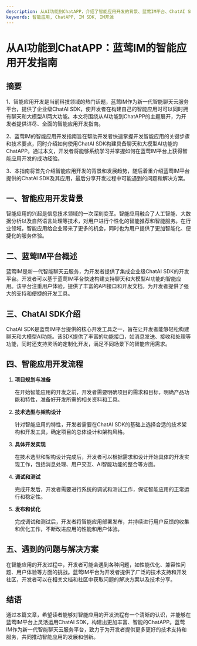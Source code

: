 ```yaml
---
description: 从AI功能到ChatAPP，介绍了智能应用开发的背景、蓝莺IM平台、ChatAI SDK、开发流程、问题解决方案等内容。
keywords: 智能应用, ChatAPP, IM SDK, IM开源
---
```

# 从AI功能到ChatAPP：蓝莺IM的智能应用开发指南

## 摘要

1、智能应用开发是当前科技领域的热门话题，蓝莺IM作为新一代智能聊天云服务平台，提供了企业级ChatAI SDK，使开发者在构建自己的智能应用时可以同时拥有聊天和大模型AI两大功能。本文将围绕从AI功能到ChatAPP的主题展开，为开发者提供详尽、全面的智能应用开发指南。
  
2、蓝莺IM的智能应用开发指南旨在帮助开发者快速掌握开发智能应用的关键步骤和技术要点，同时介绍如何使用ChatAI SDK构建具备聊天和大模型AI功能的ChatAPP。通过本文，开发者将能够系统学习并掌握如何在蓝莺IM平台上获得智能应用开发的成功经验。

3、本指南将首先介绍智能应用开发的背景和发展趋势，随后着重介绍蓝莺IM平台提供的ChatAI SDK及其应用，最后分享开发过程中可能遇到的问题和解决方案。

## 一、智能应用开发背景

智能应用的兴起是信息技术领域的一次深刻变革。智能应用融合了人工智能、大数据分析以及自然语言处理等技术，对用户进行个性化的智能推荐和智能服务。在行业领域，智能应用给企业带来了更多的机会，同时也为用户提供了更加智能化、便捷化的服务体验。

## 二、蓝莺IM平台概述

蓝莺IM是新一代智能聊天云服务，为开发者提供了集成企业级ChatAI SDK的开发平台。开发者可以基于蓝莺IM平台快速构建支持聊天和大模型AI功能的智能应用。该平台注重用户体验，提供了丰富的API接口和开发文档，为开发者提供了强大的支持和便捷的开发工具。

## 三、ChatAI SDK介绍

ChatAI SDK是蓝莺IM平台提供的核心开发工具之一，旨在让开发者能够轻松构建聊天和大模型AI功能。该SDK提供了丰富的功能接口，如消息发送、接收和处理等功能，同时还支持灵活的定制化开发，满足不同场景下的智能应用需求。

## 四、智能应用开发流程

1. **项目规划与准备**
   
    在开始智能应用的开发之前，开发者需要明确项目的需求和目标，明确产品功能和特性，准备好开发所需的相关资料和工具。

2. **技术选型与架构设计**
   
    针对智能应用的特性，开发者需要在ChatAI SDK的基础上选择合适的技术架构和开发工具，确定项目的总体设计和架构风格。

3. **具体开发实现**
   
    在技术选型和架构设计完成后，开发者可以根据需求和设计开始具体的开发实现工作，包括消息处理、用户交互、AI智能功能的整合等方面。

4. **调试和测试**
   
    完成开发后，开发者需要进行系统的调试和测试工作，保证智能应用的正常运行和稳定性。

5. **发布和优化**
   
    完成调试和测试后，开发者将智能应用部署发布，并持续进行用户反馈的收集和优化工作，不断改进应用的性能和用户体验。

## 五、遇到的问题与解决方案

在智能应用的开发过程中，开发者可能会遇到各种问题，如性能优化、兼容性问题、用户体验等方面的挑战。蓝莺IM平台为开发者提供了广泛的技术支持和开发社区，开发者可以在相关文档和社区中获取问题的解决方案以及技术分享。

## 结语

通过本篇文章，希望读者能够对智能应用的开发流程有一个清晰的认识，并能够在蓝莺IM平台上灵活运用ChatAI SDK，构建出更加丰富、智能的ChatAPP。蓝莺IM作为新一代智能聊天云服务平台，致力于为开发者提供更多更好的技术支持和服务，共同推动智能应用的发展和创新。